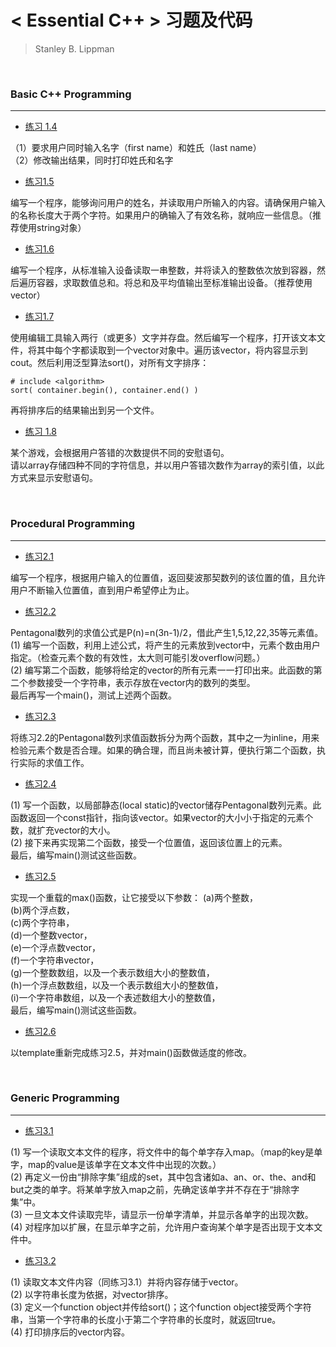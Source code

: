 # < Essential C++ > 习题及代码
> Stanley B. Lippman

<br/>

### Basic C++ Programming
---

* [练习 1.4](https://github.com/MarsBase7/Essential_Cpp_Exercises/blob/master/Chapter%201/1_4.cpp)

（1）要求用户同时输入名字（first name）和姓氏（last name）    
（2）修改输出结果，同时打印姓氏和名字

* [练习1.5](https://github.com/MarsBase7/Essential_Cpp_Exercises/blob/master/Chapter%201/1_5.cpp)

编写一个程序，能够询问用户的姓名，并读取用户所输入的内容。请确保用户输入的名称长度大于两个字符。如果用户的确输入了有效名称，就响应一些信息。（推荐使用string对象）

* [练习1.6](https://github.com/MarsBase7/Essential_Cpp_Exercises/blob/master/Chapter%201/1_6.cpp)

编写一个程序，从标准输入设备读取一串整数，并将读入的整数依次放到容器，然后遍历容器，求取数值总和。将总和及平均值输出至标准输出设备。（推荐使用vector）

* [练习1.7](https://github.com/MarsBase7/Essential_Cpp_Exercises/blob/master/Chapter%201/1_7.cpp)

使用编辑工具输入两行（或更多）文字并存盘。然后编写一个程序，打开该文本文件，将其中每个字都读取到一个vector<string>对象中。遍历该vector，将内容显示到cout。然后利用泛型算法sort()，对所有文字排序：
```
# include <algorithm>
sort( container.begin(), container.end() )
```
再将排序后的结果输出到另一个文件。

* [练习 1.8](https://github.com/MarsBase7/Essential_Cpp_Exercises/blob/master/Chapter%201/1_8.cpp)

某个游戏，会根据用户答错的次数提供不同的安慰语句。    
请以array存储四种不同的字符信息，并以用户答错次数作为array的索引值，以此方式来显示安慰语句。

<br/>

### Procedural Programming
---
* [练习2.1](https://github.com/MarsBase7/Essential_Cpp_Exercises/blob/master/Chapter%202/2_1.cpp)

编写一个程序，根据用户输入的位置值，返回斐波那契数列的该位置的值，且允许用户不断输入位置值，直到用户希望停止为止。

* [练习2.2](https://github.com/MarsBase7/Essential_Cpp_Exercises/blob/master/Chapter%202/2_2.cpp)

Pentagonal数列的求值公式是P(n)=n(3n-1)/2，借此产生1,5,12,22,35等元素值。    
(1) 编写一个函数，利用上述公式，将产生的元素放到vector中，元素个数由用户指定。（检查元素个数的有效性，太大则可能引发overflow问题。）    
(2) 编写第二个函数，能够将给定的vector的所有元素一一打印出来。此函数的第二个参数接受一个字符串，表示存放在vector内的数列的类型。    
最后再写一个main()，测试上述两个函数。

* [练习2.3](https://github.com/MarsBase7/Essential_Cpp_Exercises/blob/master/Chapter%202/2_3.cpp)

将练习2.2的Pentagonal数列求值函数拆分为两个函数，其中之一为inline，用来检验元素个数是否合理。如果的确合理，而且尚未被计算，便执行第二个函数，执行实际的求值工作。

* [练习2.4](https://github.com/MarsBase7/Essential_Cpp_Exercises/blob/master/Chapter%202/2_4.cpp)

(1) 写一个函数，以局部静态(local static)的vector储存Pentagonal数列元素。此函数返回一个const指针，指向该vector。如果vector的大小小于指定的元素个数，就扩充vector的大小。    
(2) 接下来再实现第二个函数，接受一个位置值，返回该位置上的元素。    
最后，编写main()测试这些函数。

* [练习2.5](https://github.com/MarsBase7/Essential_Cpp_Exercises/blob/master/Chapter%202/2_5.cpp)

实现一个重载的max()函数，让它接受以下参数：
(a)两个整数，    
(b)两个浮点数，    
(c)两个字符串，    
(d)一个整数vector，    
(e)一个浮点数vector，    
(f)一个字符串vector，    
(g)一个整数数组，以及一个表示数组大小的整数值，    
(h)一个浮点数数组，以及一个表示数组大小的整数值，    
(i)一个字符串数组，以及一个表述数组大小的整数值，    
最后，编写main()测试这些函数。

* [练习2.6](https://github.com/MarsBase7/Essential_Cpp_Exercises/blob/master/Chapter%202/2_6.cpp)

以template重新完成练习2.5，并对main()函数做适度的修改。

<br/>

### Generic Programming
---

* [练习3.1](https://github.com/MarsBase7/Essential_Cpp_Exercises/blob/master/Chapter%203/3_1.cpp)

(1) 写一个读取文本文件的程序，将文件中的每个单字存入map。（map的key是单字，map的value是该单字在文本文件中出现的次数。）    
(2) 再定义一份由“排除字集”组成的set，其中包含诸如a、an、or、the、and和but之类的单字。将某单字放入map之前，先确定该单字并不存在于“排除字集”中。    
(3) 一旦文本文件读取完毕，请显示一份单字清单，并显示各单字的出现次数。    
(4) 对程序加以扩展，在显示单字之前，允许用户查询某个单字是否出现于文本文件中。

* [练习3.2](https://github.com/MarsBase7/Essential_Cpp_Exercises/blob/master/Chapter%203/3_2.cpp)

(1) 读取文本文件内容（同练习3.1）并将内容存储于vector。    
(2) 以字符串长度为依据，对vector排序。    
(3) 定义一个function object并传给sort()；这个function object接受两个字符串，当第一个字符串的长度小于第二个字符串的长度时，就返回true。    
(4) 打印排序后的vector内容。
